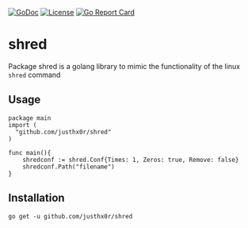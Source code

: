 [![GoDoc](https://godoc.org/github.com/justhx0r/shred?status.svg)](https://godoc.org/github.com/lu4p/shred)
[![License](https://img.shields.io/github/license/justhx0r/shred.svg)](https://unlicense.org/)
[![Go Report Card](https://goreportcard.com/badge/github.com/justhx0r/shred)](https://goreportcard.com/report/github.com/lu4p/shred)
# shred
 Package shred is a golang library to mimic the functionality of the linux `shred` command
 
 ## Usage
```golang
package main
import (
  "github.com/justhx0r/shred"
)

func main(){
	shredconf := shred.Conf{Times: 1, Zeros: true, Remove: false}
	shredconf.Path("filename")
}
```

## Installation
```
go get -u github.com/justhx0r/shred 
```
